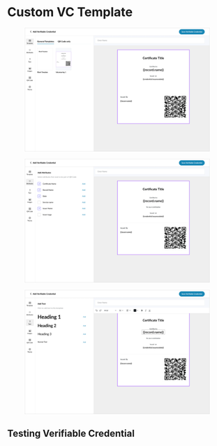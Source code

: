 # Custom VC Template

<figure><img src="../../../../.gitbook/assets/image (6) (1) (1).png" alt=""><figcaption></figcaption></figure>

<figure><img src="../../../../.gitbook/assets/image (1) (2) (1).png" alt=""><figcaption></figcaption></figure>

<figure><img src="../../../../.gitbook/assets/image (15) (3).png" alt=""><figcaption></figcaption></figure>

## Testing Verifiable Credential&#x20;
